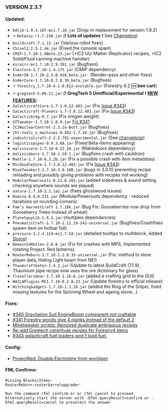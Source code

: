 ### VERSION 2.3.7

#### Updated:
* `bdlib-1.9.3.107-mc1.7.10.jar` (Drop-in replacement for version 1.9.2)
* :star: `Botania r1.7-230.jar` (:exclamation: __Lots of updates__ :exclamation: See [Changelog](http://botaniamod.net/changelog.php#r1.7-230))
* `buildcraft-7.1.13.jar` (Various robot fixes)
* `Chisel2-2.5.1.44.jar` (Fixed the console spam)
* `CMIP-1.7.10-1.0Beta.23.jar` (+IC2 UU-Matter (Replicator) recipes, +IC2 Solid/Fluid canning machine handler)
* `eirairc-mc1.7.10-2.9.391.jar` (Bugfixes)
* `ElecCore-1.7.10-1.4.175.jar` (CMIP dependency)
* `EnderIO-1.7.10-2.3.0.418_beta.jar-` (Render-pass and other fixes)
* `EnderCore-1.7.10-0.2.0.30_beta.jar` (Bugfixes)
* :star: `forestry_1.7.10-4.2.0.812-unstable.jar` (Forestry 4.2 :new: **bee cart**)
* :star: `gregtech-5.09.11.jar` (:exclamation: **GregTech 5 Unofficial/Experimental** :exclamation: [**NEW FEATURES**]())
* `GalacticraftCore-1.7-3.0.12.403.jar` (Fix [Issue #343](https://github.com/Beyond-Reality/BeyondRealityModPack/issues/343))
* `Galacticraft-Planets-1.7-3.0.12.403.jar` (Fix [Issue #343](https://github.com/Beyond-Reality/BeyondRealityModPack/issues/343))
* `GalacticGreg-0.7.jar` (Fix oregen weight)
* `GTTweaker-1.7.10-1.0.9.jar` [Fix #341]( https://github.com/Beyond-Reality/BeyondRealityModPack/commit/40522bdb4e4f3d79f59b84577cecd939fea0dbac)
* `IC2NuclearControl-2.3.2a-Butt.jar` (Bugfixes)
* `ihl-tools_n_machines-0.582-1.7.10.jar` (Bugfixes)
* `industrialcraft-2-2.2.791-experimental.jar` (See [changelogs](http://jenkins.ic2.player.to/job/IC2_experimental/changes))
* `logisticspipes-0.9.3.68.jar` (Fixed Beta-Items appearing)
* `malisiscore-1.7.10-0.12.10.jar` (Malisidoors dependency)
* `malisisdoors-1.7.10-1.10.1.jar` (Bugfixes crash with cauldron)
* `Mantle-1.7.10-0.3.2b.jar` (Fix a possible crash with item metadatas)
* `MicdoodleCore-1.7-3.0.12.403.jar` (Fix [Issue #343](https://github.com/Beyond-Reality/BeyondRealityModPack/issues/343))
* `MineTweaker3-1.7.10-3.0.10B.jar` (bugs in 3.0.10 preventing recipe reloading and possibly giving problems with recipes not working)
* `ModularPowersuits-0.11.0.265.jar` (added sidedness & sound setting checking anywhere sounds are played)
* `natura-1.7.10-2.2.1a2.jar` (fixes ghostwood issues)
* `Numina-0.4.0.131.jar` (ModularPowersuits dependency - reduced iterations on rounding corners)
* `Pam's HarvestCraft 1.7.10k.jar` (Bug Fix: Gooseberries now drop from Gooseberry Trees instead of wheat)
* `PlanetguyLib-1.9.1.jar` (multiples dependancies)
* `PneumaticCraft-1.7.10-1.11.19-141-universal.jar` (Bugfixes/Crashfixes spawn item on hotbar full)
* `pressure-1.2.4.124-mc1.7.10.jar` (detailed tooltips to multiblock, Added [Sluice](https://bdew.net/sluice/))
* `RemainInMotion-2.8.8.jar` (Fix for crashes with MPS, Implemented rotating Project: Red lanterns)
* `RouterReborn-1.7.10-1.2.0.35-universal.jar` (Fix: method to store player data, Hiding Light beam from NEI)
* `ThaumcraftGates-1.4.2.jar` (Update to latest BuildCraft (7.1.9), Thaumium pipe recipe now uses the ore dictionary for glass)
* `TravellersGear-1.7.10-1.16.6.jar` (added a crafting grid to the GUI)
* `WAILAPlugins-MC1.7.10-0.2.0-23.jar` (Update forestry to official release)
* `WitchingGadgets-1.7.10-1.1.10.jar` (added the Ring of the Sniper, fixed missing textures for the Spinning Wheel and ageing stone…)

#### Fixes:

* [#340 Gravitation Suit EngineBoost component not craftable](https://github.com/Beyond-Reality/BeyondRealityModPack/issues/340)
* [#341 Forestry woods give 4 planks instead of the default 2](https://github.com/Beyond-Reality/BeyondRealityModPack/issues/341)
* [Minetweaker scripts: Removed duplicate ambiguous recipes](https://github.com/Beyond-Reality/BeyondRealityModPack/commit/17937057c6f578ddc48366f57ca1efb9dc0139dd)
* [Re-add Gregtech centrifuge recipes for Forestry4 items](https://github.com/Beyond-Reality/BeyondRealityModPack/commit/40f0bc613b0c054bcbdfe78ae9149a8c46aae253)
* [#343 galacticraft fuel loaders won't load fuel.](https://github.com/Beyond-Reality/BeyondRealityModPack/issues/343)

#### Config:

* [ProjectRed: Disable Electrotine from worldgen](https://github.com/Beyond-Reality/BeyondRealityModPack/commit/07b77a9ddeafc7d9b101b6ffbd5bfd735b9a2e6f)

#### FML Confirms:
```
Missing Blocks/Items:
RouterReborn:routerbarrelupgrader

Run the command /fml confirm or or /fml cancel to proceed.
Alternatively start the server with -Dfml.queryResult=confirm or -Dfml.queryResult=cancel to preselect the answer.
```
